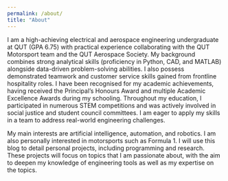 ```yaml
---
permalink: /about/
title: "About"
---
```


I am a high-achieving electrical and aerospace engineering undergraduate at QUT (GPA 6.75) with practical experience collaborating with the QUT Motorsport team and the QUT Aerospace Society. My background combines strong analytical skills (proficiency in Python, CAD, and MATLAB) alongside data-driven problem-solving abilities. I also possess demonstrated teamwork and customer service skills gained from frontline hospitality roles. I have been recognised for my academic achievements, having received the Principal’s Honours Award and multiple Academic Excellence Awards during my schooling. Throughout my education, I participated in numerous STEM competitions and was actively involved in social justice and student council committees. I am eager to apply my skills in a team to address real-world engineering challenges.

My main interests are artificial intelligence, automation, and robotics. I am also personally interested in motorsports such as Formula 1. I will use this blog to detail personal projects, including programming and research. These projects will focus on topics that I am passionate about, with the aim to deepen my knowledge of engineering tools as well as my expertise on the topics.
